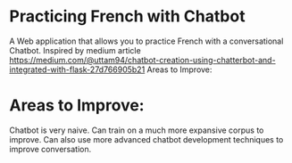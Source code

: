 # Practicing French with Chatbot
A Web application that allows you to practice French with a conversational Chatbot. 
Inspired by medium article https://medium.com/@uttam94/chatbot-creation-using-chatterbot-and-integrated-with-flask-27d766905b21
Areas to Improve:

# Areas to Improve:
Chatbot is very naive. Can train on a much more expansive corpus to improve. Can also use more advanced chatbot development techniques to improve conversation. 
